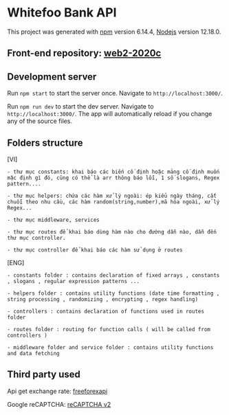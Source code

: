 
# Whitefoo Bank API

This project was generated with [npm](https://github.com/npm/cli) version 6.14.4, [Nodejs](https://github.com/nodejs/node) version 12.18.0.


## Front-end repository: [web2-2020c](https://github.com/ktt45678/web2-2020c)

## Development server

Run `npm start` to start the server once. Navigate to `http://localhost:3000/`.

Run `npm run dev` to start the dev server. Navigate to `http://localhost:3000/`. The app will automatically reload if you change any of the source files.

## Folders structure
[VI]

    - thư mục constants: khai báo các biến cố định hoặc mảng cố định muốn mặc định gì đó, cũng có thể là arr thông báo lỗi, 1 số slogans, Regex pattern....
    
    - thư mục helpers: chứa các hàm xử lý ngoài: ép kiểu ngày tháng, cắt chuỗi theo nhu cầu, các hàm random(string,number),mã hóa ngoài, xử lý Regex...

    - thư mục middleware, services

    - thư mục routes để khai báo dùng hàm nào cho đường dẫn nào, dẫn đến thư mục controller.

    - thư mục controller để khai báo các hàm sử dụng ở routes

[ENG]

    - constants folder : contains declaration of fixed arrays , constants , slogans , regular expression patterns ...

    - helpers folder : contains utility functions (date time formatting , string processing , randomizing , encrypting , regex handling)

    - controllers : contains declaration of functions used in routes folder

    - routes folder : routing for function calls ( will be called from controllers )

    - middleware folder and service folder : contains utility functions and data fetching
    
## Third party used

Api get exchange rate: [freeforexapi](https://www.freeforexapi.com/Home/Api)

Google reCAPTCHA: [reCAPTCHA v2](https://www.google.com/recaptcha/)